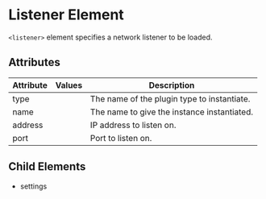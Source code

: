# Listener Element
`<listener>` element specifies a network listener to be loaded.

## Attributes
| Attribute | Values | Description |
|-----------|--------|-------------|
| type |  | The name of the plugin type to instantiate. |
| name |  | The name to give the instance instantiated. |
| address |  | IP address to listen on. |
| port |  | Port to listen on. |

## Child Elements
- settings
